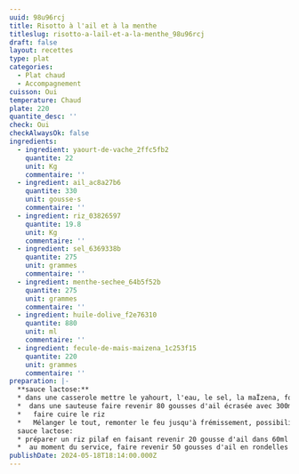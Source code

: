 ```yaml
---
uuid: 98u96rcj
title: Risotto à l'ail et à la menthe
titleslug: risotto-a-lail-et-a-la-menthe_98u96rcj
draft: false
layout: recettes
type: plat
categories:
  - Plat chaud
  - Accompagnement
cuisson: Oui
temperature: Chaud
plate: 220
quantite_desc: ''
check: Oui
checkAlwaysOk: false
ingredients:
  - ingredient: yaourt-de-vache_2ffc5fb2
    quantite: 22
    unit: Kg
    commentaire: ''
  - ingredient: ail_ac8a27b6
    quantite: 330
    unit: gousse·s
    commentaire: ''
  - ingredient: riz_03826597
    quantite: 19.8
    unit: Kg
    commentaire: ''
  - ingredient: sel_6369338b
    quantite: 275
    unit: grammes
    commentaire: ''
  - ingredient: menthe-sechee_64b5f52b
    quantite: 275
    unit: grammes
    commentaire: ''
  - ingredient: huile-dolive_f2e76310
    quantite: 880
    unit: ml
    commentaire: ''
  - ingredient: fecule-de-mais-maizena_1c253f15
    quantite: 220
    unit: grammes
    commentaire: ''
preparation: |-
  **sauce lactose:** 
  * dans une casserole mettre le yahourt, l'eau, le sel, la maÏzena, fouetter sans s'arrêter jusqu'à ébullition, baisser le feu et maintenir au chaud, attention il est important de fouetter sans arrêt pour éviter que le yahourt ne caille.
  *  dans une sauteuse faire revenir 80 gousses d'ail écrasée avec 300ml d'huile d'olives pendant deux mn, dorer mais pas brunir. mélanger avec la sauce au yahourts, cela doit être salé et acidulé, possible de rectifier avec du sel et du jus de citrons
  *   faire cuire le riz
  *   Mélanger le tout, remonter le feu jusqu'à frémissement, possibilité de rajouter de l'eau selon la consistance qui doit se rapprocher de celle du risotto.
  sauce lactose:
  * préparer un riz pilaf en faisant revenir 20 gousse d'ail dans 60ml d'huile d'olives, du sel, du poivre quand c'est un peu grillé, rajouter 1.8kg de riz, remuer jusqu'à un aspect translucide du riz, couvrir d'eau ( deux fois le volume de riz) et mettre un couvercle avec le feu au minimum pendant 10 mn, ne pas ouvrir, ne pas remuer avant évaporation de l'eau. possibilité de faire ce pilaf au four si c'est plus pratique...
  *  au moment du service, faire revenir 50 gousses d'ail en rondelles dans de l'huile d'olives jusqu'à ce qu'elles soient dorées et parsemer les plats de services avec ail et menthe séchées.
publishDate: 2024-05-18T18:14:00.000Z
---
```

